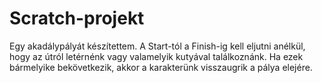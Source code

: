 # Scratch-projekt

Egy akadálypályát készítettem. 
A Start-tól a Finish-ig kell eljutni anélkül, hogy az útról letérnénk vagy valamelyik kutyával találkoznánk. 
Ha ezek bármelyike bekövetkezik, akkor a karakterünk visszaugrik a pálya elejére.
